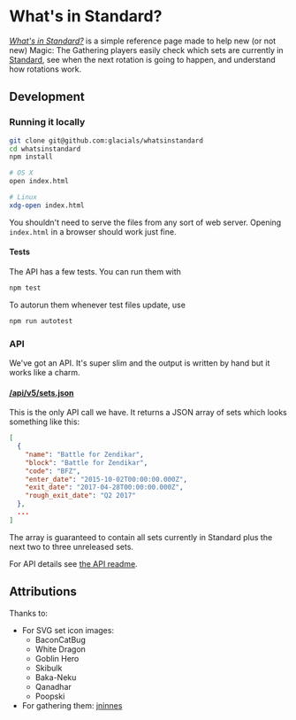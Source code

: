 # What's in Standard?
*[What's in Standard?][0]* is a simple reference page made to help new (or not new) Magic: The Gathering players easily
check which sets are currently in [Standard][1], see when the next rotation is going to happen, and understand how
rotations work.

## Development

### Running it locally
```bash
git clone git@github.com:glacials/whatsinstandard
cd whatsinstandard
npm install

# OS X
open index.html

# Linux
xdg-open index.html
```

You shouldn't need to serve the files from any sort of web server. Opening `index.html` in a browser should work just
fine.

#### Tests
The API has a few tests. You can run them with

```bash
npm test
```

To autorun them whenever test files update, use

```bash
npm run autotest
```

### API
We've got an API. It's super slim and the output is written by hand but it works like a charm.

#### [/api/v5/sets.json][4]

This is the only API call we have. It returns a JSON array of sets which looks something like this:

```json
[
  {
    "name": "Battle for Zendikar",
    "block": "Battle for Zendikar",
    "code": "BFZ",
    "enter_date": "2015-10-02T00:00:00.000Z",
    "exit_date": "2017-04-28T00:00:00.000Z",
    "rough_exit_date": "Q2 2017"
  },
  ...
]
```

The array is guaranteed to contain all sets currently in Standard plus the next two to three unreleased sets.

For API details see [the API readme][5].

## Attributions
Thanks to:

* For SVG set icon images:
  * BaconCatBug
  * White Dragon
  * Goblin Hero
  * Skibulk
  * Baka-Neku
  * Qanadhar
  * Poopski
* For gathering them: [jninnes][6]

[0]: http://whatsinstandard.com/
[1]: http://magic.wizards.com/en/content/standard-formats-magic-gathering 
[2]: http://mtgimage.com/
[3]: http://gatherer.wizards.com/Handlers/Image.ashx?type=symbol&set=RTR&size=large&rarity=C
[4]: http://whatsinstandard.com/api/4/sets.json
[5]: https://github.com/glacials/whatsinstandard/blob/master/api
[6]: https://github.com/jninnes/mtgicons
